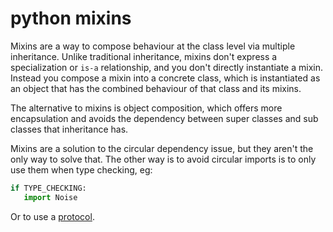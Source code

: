 # python mixins

Mixins are a way to compose behaviour at the class level via multiple inheritance. Unlike traditional inheritance, mixins don't express a specialization or `is-a` relationship, and you don't directly instantiate a mixin. Instead you compose a mixin into a concrete class, which is instantiated as an object that has the combined behaviour of that class and its mixins.

The alternative to mixins is object composition, which offers more encapsulation and avoids the dependency between super classes and sub classes that inheritance has.

Mixins are a solution to the circular dependency issue, but they aren't the only way to solve that. The other way is to avoid circular imports is to only use them when type checking, eg:

```python
if TYPE_CHECKING:
   import Noise
```

Or to use a [protocol](python-interfaces.md#protocol).
